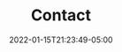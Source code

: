 ---
title: "Contact"
date: 2022-01-15T21:23:49-05:00
description: ""
tags: [""]
ShowBreadCrumbs: false
---